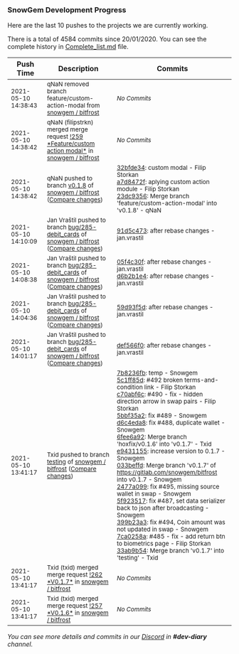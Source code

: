 
### SnowGem Development Progress

Here are the last 10 pushes to the projects we are currently working.

There is a total of 4584 commits since 20/01/2020. You can see the complete history in
 [Complete_list.md](Complete_list.md) file.

| Push Time | Description | Commits |
| --- | --- | --- |
| <sub>2021-05-10 14:38:43</sub> | <sub>qNaN removed branch feature/custom-action-modal from [snowgem / bitfrost](https://gitlab.com/snowgem/bitfrost)</sub> | <sub>_No Commits_</sub> |
| <sub>2021-05-10 14:38:42</sub> | <sub>qNaN (filipstrkn) merged merge request [\!259 \*Feature/custom action modal\*](https://gitlab.com/snowgem/bitfrost/-/merge_requests/259) in [snowgem / bitfrost](https://gitlab.com/snowgem/bitfrost)</sub> | <sub>_No Commits_</sub> |
| <sub>2021-05-10 14:38:42</sub> | <sub>qNaN pushed to branch [v0\.1\.8](https://gitlab.com/snowgem/bitfrost/commits/v0.1.8) of [snowgem / bitfrost](https://gitlab.com/snowgem/bitfrost) ([Compare changes](https://gitlab.com/snowgem/bitfrost/compare/3d284412fc3cfaf586eb79c529944ba247c53f30...23dc9356658157a9f26f265652d8503a2d8f7bbe))</sub> | <sub>[32bfde34](https://gitlab.com/snowgem/bitfrost/-/commit/32bfde34a2b32ca68a4d758576118171730ed651): custom modal - Filip Storkan<br>[a7d8472f](https://gitlab.com/snowgem/bitfrost/-/commit/a7d8472fb1e22796ec2c7d8622aa68aaa23f7433): aplying custom action module - Filip Storkan<br>[23dc9356](https://gitlab.com/snowgem/bitfrost/-/commit/23dc9356658157a9f26f265652d8503a2d8f7bbe): Merge branch 'feature/custom-action-modal' into 'v0.1.8' - qNaN</sub> |
| <sub>2021-05-10 14:10:09</sub> | <sub>Jan Vraštil pushed to branch [bug/285\-debit\_cards](https://gitlab.com/snowgem/bitfrost/commits/bug/285-debit_cards) of [snowgem / bitfrost](https://gitlab.com/snowgem/bitfrost) ([Compare changes](https://gitlab.com/snowgem/bitfrost/compare/d6b2b1e41c602933039105acb6f02c5b6ea16301...91d5c4731335362d9c6e8efc08999e0c313d3501))</sub> | <sub>[91d5c473](https://gitlab.com/snowgem/bitfrost/-/commit/91d5c4731335362d9c6e8efc08999e0c313d3501): after rebase changes - jan.vrastil</sub> |
| <sub>2021-05-10 14:08:38</sub> | <sub>Jan Vraštil pushed to branch [bug/285\-debit\_cards](https://gitlab.com/snowgem/bitfrost/commits/bug/285-debit_cards) of [snowgem / bitfrost](https://gitlab.com/snowgem/bitfrost) ([Compare changes](https://gitlab.com/snowgem/bitfrost/compare/59d93f5db10cc029e4f2ae6f87c42f9e9b848b34...d6b2b1e41c602933039105acb6f02c5b6ea16301))</sub> | <sub>[05f4c30f](https://gitlab.com/snowgem/bitfrost/-/commit/05f4c30f960b3223c4fb6bd33589c51794a3dd0c): after rebase changes - jan.vrastil<br>[d6b2b1e4](https://gitlab.com/snowgem/bitfrost/-/commit/d6b2b1e41c602933039105acb6f02c5b6ea16301): after rebase changes - jan.vrastil</sub> |
| <sub>2021-05-10 14:04:36</sub> | <sub>Jan Vraštil pushed to branch [bug/285\-debit\_cards](https://gitlab.com/snowgem/bitfrost/commits/bug/285-debit_cards) of [snowgem / bitfrost](https://gitlab.com/snowgem/bitfrost) ([Compare changes](https://gitlab.com/snowgem/bitfrost/compare/def566f013baeb609438ea474e1a67fe83d7959c...59d93f5db10cc029e4f2ae6f87c42f9e9b848b34))</sub> | <sub>[59d93f5d](https://gitlab.com/snowgem/bitfrost/-/commit/59d93f5db10cc029e4f2ae6f87c42f9e9b848b34): after rebase changes - jan.vrastil</sub> |
| <sub>2021-05-10 14:01:17</sub> | <sub>Jan Vraštil pushed to branch [bug/285\-debit\_cards](https://gitlab.com/snowgem/bitfrost/commits/bug/285-debit_cards) of [snowgem / bitfrost](https://gitlab.com/snowgem/bitfrost) ([Compare changes](https://gitlab.com/snowgem/bitfrost/compare/2b40e693223ed28323144240e50a606dabea28f3...def566f013baeb609438ea474e1a67fe83d7959c))</sub> | <sub>[def566f0](https://gitlab.com/snowgem/bitfrost/-/commit/def566f013baeb609438ea474e1a67fe83d7959c): after rebase changes - jan.vrastil</sub> |
| <sub>2021-05-10 13:41:17</sub> | <sub>Txid pushed to branch [testing](https://gitlab.com/snowgem/bitfrost/commits/testing) of [snowgem / bitfrost](https://gitlab.com/snowgem/bitfrost) ([Compare changes](https://gitlab.com/snowgem/bitfrost/compare/39df1e229da6357bda87295c9124b2a8c9c306b7...33ab9b54d007509dd92587f23f72dc728f934169))</sub> | <sub>[7b8236fb](https://gitlab.com/snowgem/bitfrost/-/commit/7b8236fb434036edc1359412828d7d3d7f06783c): temp - Snowgem<br>[5c1ff85d](https://gitlab.com/snowgem/bitfrost/-/commit/5c1ff85dad4e1843b5c4d25bfdedc68f8023d411): #492 broken terms-and-condition link - Filip Storkan<br>[c70abf6c](https://gitlab.com/snowgem/bitfrost/-/commit/c70abf6c66922825690902a06ad8d4af5351e8e3): #490 - fix - hidden direction arrow in swap pairs - Filip Storkan<br>[5bbf35a2](https://gitlab.com/snowgem/bitfrost/-/commit/5bbf35a2f829e73acafdaa527a3d70e8b8264bc3): fix #489 - Snowgem<br>[d6c4eda8](https://gitlab.com/snowgem/bitfrost/-/commit/d6c4eda85d6b9190484e06e0e29586503ca2bdbe): fix #488, duplicate wallet - Snowgem<br>[6fee6a92](https://gitlab.com/snowgem/bitfrost/-/commit/6fee6a92cd80019439366d31070bb6ebb3f79c97): Merge branch 'hoxfix/v0.1.6' into 'v0.1.7' - Txid<br>[e9431155](https://gitlab.com/snowgem/bitfrost/-/commit/e9431155524598d8af5ff36df0b0c413c659925a): increase version to 0.1.7 - Snowgem<br>[033beffd](https://gitlab.com/snowgem/bitfrost/-/commit/033beffdf9485b36e01749e9c8cd3288c93fe1cb): Merge branch 'v0.1.7' of https://gitlab.com/snowgem/bitfrost into v0.1.7 - Snowgem<br>[2477a099](https://gitlab.com/snowgem/bitfrost/-/commit/2477a099902c2b14f3d6c53ddb0c47ef9f62c9b6): fix #495, missing source wallet in swap - Snowgem<br>[5f923517](https://gitlab.com/snowgem/bitfrost/-/commit/5f9235178e9dab8edada8aba65d755bc936c705d): fix #487, set data serializer back to json after broadcasting - Snowgem<br>[399b23a3](https://gitlab.com/snowgem/bitfrost/-/commit/399b23a3f396b45b33aa9fe456abb38297c9713f): fix #494, Coin amount was not updated in swap - Snowgem<br>[7ca0258a](https://gitlab.com/snowgem/bitfrost/-/commit/7ca0258a50c1597711f6d182c142246cd8fcfb17): #485 - fix - add return btn to biometrics page - Filip Storkan<br>[33ab9b54](https://gitlab.com/snowgem/bitfrost/-/commit/33ab9b54d007509dd92587f23f72dc728f934169): Merge branch 'v0.1.7' into 'testing' - Txid</sub> |
| <sub>2021-05-10 13:41:17</sub> | <sub>Txid (txid) merged merge request [\!262 \*V0\.1\.7\*](https://gitlab.com/snowgem/bitfrost/-/merge_requests/262) in [snowgem / bitfrost](https://gitlab.com/snowgem/bitfrost)</sub> | <sub>_No Commits_</sub> |
| <sub>2021-05-10 13:41:17</sub> | <sub>Txid (txid) merged merge request [\!257 \*V0\.1\.6\*](https://gitlab.com/snowgem/bitfrost/-/merge_requests/257) in [snowgem / bitfrost](https://gitlab.com/snowgem/bitfrost)</sub> | <sub>_No Commits_</sub> |

_You can see more details and commits in our [Discord](https://discord.gg/zumGnbg) in **#dev-diary** channel._

